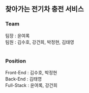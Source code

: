 ## 찾아가는 전기차 충전 서비스</br>
### Team</br>
팀장 : 윤여록</br>
팀원 : 김수호, 강건희, 박정현, 김태영</br>
</br>
### Position</br>
Front-End : 김수호, 박정현</br>
Back-End : 김태영</br>
Full-Stack : 윤여록, 강건희

